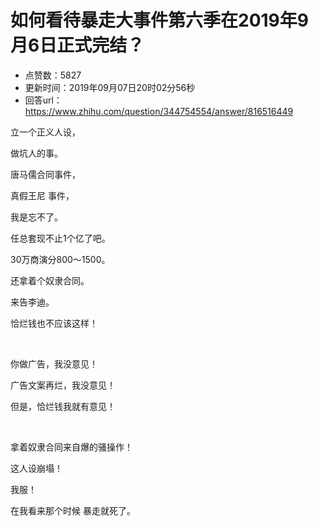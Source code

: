 # 如何看待暴走大事件第六季在2019年9月6日正式完结？
- 点赞数：5827
- 更新时间：2019年09月07日20时02分56秒
- 回答url：https://www.zhihu.com/question/344754554/answer/816516449
<body>
 <p data-pid="2BE4_avz">立一个正义人设，</p>
 <p data-pid="PhCCZQWU">做坑人的事。</p>
 <p data-pid="ytgC_sx9">唐马儒合同事件，</p>
 <p data-pid="A3LZ0hgA">真假王尼 事件，</p>
 <p data-pid="U1h4BXLI">我是忘不了。</p>
 <p data-pid="t8-qr0xh">任总套现不止1个亿了吧。</p>
 <p data-pid="kuc9Jvp8">30万商演分800～1500。</p>
 <p data-pid="xgGDAf0-">还拿着个奴隶合同。</p>
 <p data-pid="Qeght3_z">来告李迪。</p>
 <p data-pid="DD9OwuSh">恰烂钱也不应该这样！</p>
 <p class="ztext-empty-paragraph"><br></p>
 <p data-pid="bzFwZvVw">你做广告，我没意见！</p>
 <p data-pid="s60IWu8a">广告文案再烂，我没意见！</p>
 <p data-pid="8mdaMGXU">但是，恰烂钱我就有意见！</p>
 <p class="ztext-empty-paragraph"><br></p>
 <p data-pid="j8KWLrEQ">拿着奴隶合同来自爆的骚操作！</p>
 <p data-pid="fc-V-GV2">这人设崩塌！</p>
 <p data-pid="6JPN3KXA">我服！</p>
 <p data-pid="0UIaSCZh">在我看来那个时候 暴走就死了。</p>
</body>